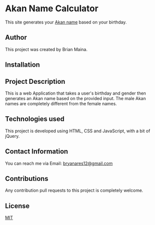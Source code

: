 # Akan Name Calculator
This site generates your [Akan name](https://en.wikipedia.org/wiki/Akan_names) based on your birthday.

## Author
This project was created by Brian Maina.

## Installation

## Project Description
This is a web Application that takes a user's birthday and gender then generates an Akan name based on the provided input.
The male Akan names are completely different from the female names.

## Technologies used
This project is developed using HTML, CSS and JavaScript, with a bit of jQuery.

## Contact Information
You can reach me via Email: bryanares12@gmail.com

## Contributions
Any contribution pull requests to this project is completely welcome.

## License
[MIT](https://choosealicense.com/licenses/mit/)
